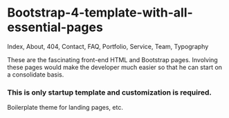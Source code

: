 # Bootstrap-4-template-with-all-essential-pages
Index, About, 404, Contact, FAQ, Portfolio, Service, Team, Typography

These are the fascinating front-end HTML and Bootstrap pages.
Involving these pages would make the developer much easier so that he can start on a consolidate basis.

### This is only startup template and customization is required.

Boilerplate theme for landing pages, etc.
